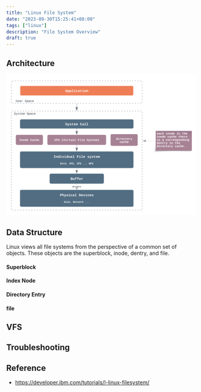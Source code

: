 ```yaml
---
title: "Linux File System"
date: "2023-09-30T15:25:41+08:00"
tags: ["linux"]
description: "File System Overview"
draft: true
---
```


## Architecture
![file system](/images/linux_file_system.svg)

## Data Structure
Linux views all file systems from the perspective of a common set of objects. These objects are the superblock, inode, dentry, and file.

#### Superblock

#### Index Node 

#### Directory Entry

#### file

## VFS

## Troubleshooting

## Reference
- https://developer.ibm.com/tutorials/l-linux-filesystem/
